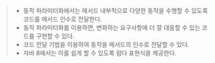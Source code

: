 > - 동작 파라미터화에서는 메서드 내부적으로 다양한 동작을 수행할 수 있도록 코드를 메서드 인수로 전달한다.
> - 동작 파라미터화를 이용하면, 변화하는 요구사항에 더 잘 대응할 수 있는 코드를 구현할 수 있다.
> - 코드 전달 기법을 이용하여 동작을 메서드의 인수로 전달할 수 있다.
> - 자바 8에서는 이를 쉽게 할 수 있도록 람다 표현식을 제공한다.